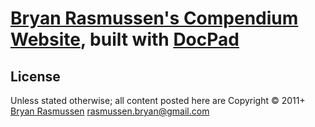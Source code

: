 # [Bryan Rasmussen's Compendium Website](http://bryanrasmussen.name), built with [DocPad](http://docpad.org)


## License

Unless stated otherwise; all content posted here are Copyright © 2011+ [Bryan Rasmussen](http://bryanrasmussen.name) <rasmussen.bryan@gmail.com> 